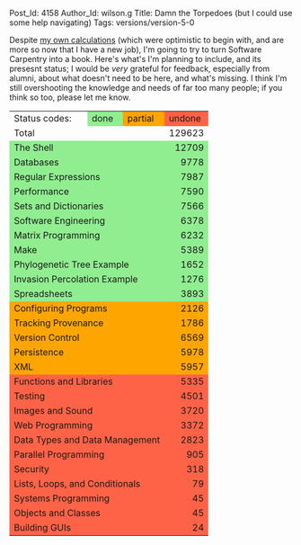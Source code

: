 Post_Id: 4158
Author_Id: wilson.g
Title: Damn the Torpedoes (but I could use some help navigating)
Tags: versions/version-5-0

<p>Despite <a href="{{root_path}}/blog/2011/04/by-the-numbers.html">my own calculations</a> (which were optimistic to begin with, and are more so now that I have a new job), I'm going to try to turn Software Carpentry into a book.  Here's what's I'm planning to include, and its presesnt status; I would be <em>very</em> grateful for feedback, especially from alumni, about what doesn't need to be here, and what's missing.  I think I'm still overshooting the knowledge and needs of far too many people; if you think so too, please let me know.</p>
<table>
<tbody>
<tr>
<td>Status codes:</td>
<td bgcolor="lightgreen">done</td>
<td bgcolor="orange">partial</td>
<td bgcolor="tomato">undone</td>
</tr>
<tr>
<td colspan="3">Total</td>
<td align="right">129623</td>
</tr>
<tr>
<td colspan="3" bgcolor="lightgreen">The Shell</td>
<td align="right" bgcolor="lightgreen">12709</td>
</tr>
<tr>
<td colspan="3" bgcolor="lightgreen">Databases</td>
<td align="right" bgcolor="lightgreen">9778</td>
</tr>
<tr>
<td colspan="3" bgcolor="lightgreen">Regular Expressions</td>
<td align="right" bgcolor="lightgreen">7987</td>
</tr>
<tr>
<td colspan="3" bgcolor="lightgreen">Performance</td>
<td align="right" bgcolor="lightgreen">7590</td>
</tr>
<tr>
<td colspan="3" bgcolor="lightgreen">Sets and Dictionaries</td>
<td align="right" bgcolor="lightgreen">7566</td>
</tr>
<tr>
<td colspan="3" bgcolor="lightgreen">Software Engineering</td>
<td align="right" bgcolor="lightgreen">6378</td>
</tr>
<tr>
<td colspan="3" bgcolor="lightgreen">Matrix Programming</td>
<td align="right" bgcolor="lightgreen">6232</td>
</tr>
<tr>
<td colspan="3" bgcolor="lightgreen">Make</td>
<td align="right" bgcolor="lightgreen">5389</td>
</tr>
<tr>
<td colspan="3" bgcolor="lightgreen">Phylogenetic Tree Example</td>
<td align="right" bgcolor="lightgreen">1652</td>
</tr>
<tr>
<td colspan="3" bgcolor="lightgreen">Invasion Percolation Example</td>
<td align="right" bgcolor="lightgreen">1276</td>
</tr>
<tr>
<td colspan="3" bgcolor="lightgreen">Spreadsheets</td>
<td align="right" bgcolor="lightgreen">3893</td>
</tr>
<tr>
<td colspan="3" bgcolor="orange">Configuring Programs</td>
<td align="right" bgcolor="orange">2126</td>
</tr>
<tr>
<td colspan="3" bgcolor="orange">Tracking Provenance</td>
<td align="right" bgcolor="orange">1786</td>
</tr>
<tr>
<td colspan="3" bgcolor="orange">Version Control</td>
<td align="right" bgcolor="orange">6569</td>
</tr>
<tr>
<td colspan="3" bgcolor="orange">Persistence</td>
<td align="right" bgcolor="orange">5978</td>
</tr>
<tr>
<td colspan="3" bgcolor="orange">XML</td>
<td align="right" bgcolor="orange">5957</td>
</tr>
<tr>
<td colspan="3" bgcolor="tomato">Functions and Libraries</td>
<td align="right" bgcolor="tomato">5335</td>
</tr>
<tr>
<td colspan="3" bgcolor="tomato">Testing</td>
<td align="right" bgcolor="tomato">4501</td>
</tr>
<tr>
<td colspan="3" bgcolor="tomato">Images and Sound</td>
<td align="right" bgcolor="tomato">3720</td>
</tr>
<tr>
<td colspan="3" bgcolor="tomato">Web Programming</td>
<td align="right" bgcolor="tomato">3372</td>
</tr>
<tr>
<td colspan="3" bgcolor="tomato">Data Types and Data Management</td>
<td align="right" bgcolor="tomato">2823</td>
</tr>
<tr>
<td colspan="3" bgcolor="tomato">Parallel Programming</td>
<td align="right" bgcolor="tomato">905</td>
</tr>
<tr>
<td colspan="3" bgcolor="tomato">Security</td>
<td align="right" bgcolor="tomato">318</td>
</tr>
<tr>
<td colspan="3" bgcolor="tomato">Lists, Loops, and Conditionals</td>
<td align="right" bgcolor="tomato">79</td>
</tr>
<tr>
<td colspan="3" bgcolor="tomato">Systems Programming</td>
<td align="right" bgcolor="tomato">45</td>
</tr>
<tr>
<td colspan="3" bgcolor="tomato">Objects and Classes</td>
<td align="right" bgcolor="tomato">45</td>
</tr>
<tr>
<td colspan="3" bgcolor="tomato">Building GUIs</td>
<td align="right" bgcolor="tomato">24</td>
</tr>
</tbody>
</table>
